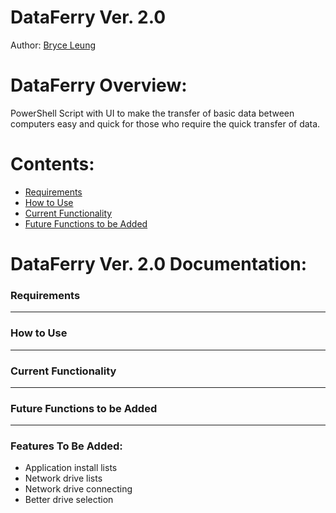 # **DataFerry Ver. 2.0**

Author:
[Bryce Leung](https://github.com/Bryce-Leung)

# **DataFerry Overview:**
PowerShell Script with UI to make the transfer of basic data between computers easy and quick for those who require the quick transfer of data.

# Contents:
- [Requirements](#Requirements)
- [How to Use](#How-to-Use)
- [Current Functionality](#Current-Functionality)
- [Future Functions to be Added](#Future-Functions-to-be-Added)

# **DataFerry Ver. 2.0 Documentation:**

### **Requirements**
----

### **How to Use**
----

### **Current Functionality**
----

### **Future Functions to be Added**
----

### Features To Be Added:
- Application install lists
- Network drive lists
- Network drive connecting
- Better drive selection
